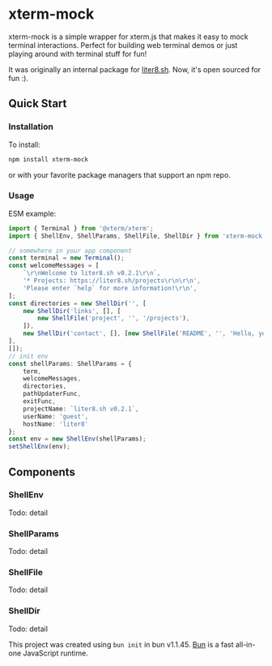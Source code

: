 # xterm-mock
xterm-mock is a simple wrapper for xterm.js that makes it easy to mock terminal interactions. Perfect for building web terminal demos or just playing around with terminal stuff for fun!

It was originally an internal package for [liter8.sh](https://liter8.sh/). Now, it's open sourced for fun :).

## Quick Start
### Installation
To install:

```bash
npm install xterm-mock
```
or with your favorite package managers that support an npm repo.

### Usage
ESM example:
```ts
import { Terminal } from '@xterm/xterm';
import { ShellEnv, ShellParams, ShellFile, ShellDir } from 'xterm-mock';

// somewhere in your app component
const terminal = new Terminal();
const welcomeMessages = [
    `\r\nWelcome to liter8.sh v0.2.1\r\n`,
    '* Projects: https://liter8.sh/projects\r\n\r\n',
    'Please enter `help` for more information!\r\n',
];
const directories = new ShellDir('', [
    new ShellDir('links', [], [
        new ShellFile('project', '', '/projects'),
    ]),
    new ShellDir('contact', [], [new ShellFile('README', '', 'Hello, you may contact us via amirkode (github).'),]),
], 
[]);
// init env
const shellParams: ShellParams = {
    term,
    welcomeMessages,
    directories,
    pathUpdaterFunc,
    exitFunc,
    projectName: `liter8.sh v0.2.1`,
    userName: 'guest',
    hostName: 'liter8'
};
const env = new ShellEnv(shellParams);
setShellEnv(env);

```

## Components
### ShellEnv
Todo: detail
### ShellParams
Todo: detail
### ShellFile
Todo: detail
### ShellDir
Todo: detail

This project was created using `bun init` in bun v1.1.45. [Bun](https://bun.sh) is a fast all-in-one JavaScript runtime.
